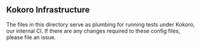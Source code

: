## Kokoro Infrastructure

The files in this directory serve as plumbing for running tests under Kokoro,
our internal CI. If there are any changes required to these config files, please
file an issue.
